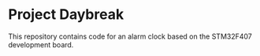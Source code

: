 # Project Daybreak

This repository contains code for an alarm clock based on the STM32F407 development board.